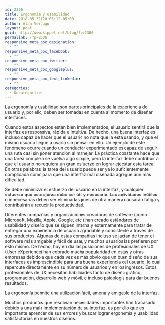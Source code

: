 ```yaml
---
id: 2306
title: Ergonomía y usabilidad
date: 2018-05-31T20:05:12-05:00
author: Alan Verdugo
layout: post
guid: http://www.kippel.net/blog/?p=2306
permalink: /?p=2306
responsive_meta_box_designation:
  - ""
responsive_meta_box_facebook:
  - ""
responsive_meta_box_twitter:
  - ""
responsive_meta_box_googleplus:
  - ""
responsive_meta_box_text_linkedin:
  - ""
categories:
  - Uncategorized
---
```

La ergonomía y usabilidad son partes principales de la experiencia del usuario y, por ello, deben ser tomadas en cuenta al momento de diseñar interfaces.

Cuando estos aspectos están bien implementados, el usuario sentirá que la interfaz es responsiva, rápida e intuitiva. De hecho, una buena interfaz es incluso capaz de hacer que el usuario no note que la está usando, y que el mismo usuario llegue a usarla sin pensar en ello. Un ejemplo de este fenómeno ocurre cuando un conductor experimentado es capaz de seguir una ruta casi sin poner atención al manejar. La práctica constante hace que una tarea compleja se vuelva algo simple, pero la interfaz debe contribuir a que el usuario no requiera un gran esfuerzo en lograr ejecutar esta tarea. En otras palabras, la tarea del usuario puede ser ya lo suficientemente complicada como para que una interfaz mal diseñada agregue aún más dificultad.

Se debe minimizar el esfuerzo del usuario en la interfaz, y cualquier esfuerzo que este ejerza debe ser útil y necesario. Las actividades inútiles o innecesarias deben ser eliminadas pues de otra manera causarán fatiga y contribuirán a reducir la productividad.

Diferentes compañías y organizaciones creadoras de software (como Microsoft, Mozilla, Apple, Google, etc.) han creado estándares de usabilidad y diseño que se siguen interna y externamente para tratar de entregar una experiencia de usuario agradable y consistente a través de sus productos. Algunas de estas compañías incluso se jactan de tener el software más amigable y fácil de usar, y muchos usuarios las prefieren por esto mismo. De hecho, hoy en día las posiciones de profesionales de UX (User eXperience) han cobrado mucha popularidad en estas y otras empresas debido a que cada vez es más obvio que un buen diseño de sus interfaces es imprescindible para una buena experiencia del usuario, lo cual repercute directamente en su número de usuarios y en los ingresos. Estos profesionales de UX necesitan habilidades tanto de diseño gráfico, programación, desarrollo web y móvil, e incluso psicología para dar buenos resultados.

La ergonomía permite una utilización fácil, amena y amigable de la interfaz.

Muchos productos que resolvían necesidades importantes han fracasado debido a una mala implementación de su interfaz, es por ello que es importante aprender de sus errores y buscar lograr ergonomía y usabilidad satisfactorias en nuestros diseños.